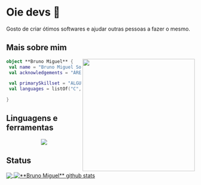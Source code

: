 # Oie devs 👋

Gosto de criar ótimos softwares e ajudar outras pessoas a fazer o mesmo.

## Mais sobre mim

<img align="right" width="300" src="https://i2.wp.com/allhtaccess.info/wp-content/uploads/2018/03/programming.gif?fit=1281%2C716&ssl=1" />

```kotlin
object **Bruno Miguel** {
 val name = "Bruno Miguel Sousa da Costa"
 val acknowledgements = "ÁREA DE CONHECIMENTO"

 val primarySkillset = "ALGUMAS HABILIDADES"
 val languages = listOf("C", "Java", "HTML", "CSS")

}
```

## Linguagens e ferramentas

<p align="center">
  <a href="https://skillicons.dev">
    <img src="https://skillicons.dev/icons?i=github,c,java,html,linux,vscode" />
  </a>
</p>

## Status

<a href="https://github.com/Gurupreet">
  <img align="center" src="https://github-readme-stats.vercel.app/api/top-langs/?username=Bruno0798&theme=dark&hide_langs_below=1" />
</a>

<a href="https://github.com/Gurupreet">
 <img align="center" src="https://github-readme-stats.vercel.app/api?username=Bruno0798&show_icons=true&theme=dark&line_height=27" alt="**Bruno Miguel** github stats"/>
</a>

[instagram]: https://www.instagram.com/brunomiguel.7/
[linkedin]: https://www.linkedin.com/in/bruno-miguel-59945424a/

<br>
